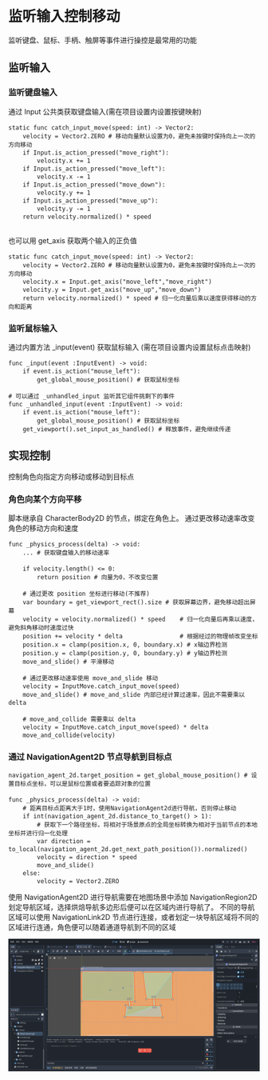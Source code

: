 # 监听输入控制移动
监听键盘、鼠标、手柄、触屏等事件进行操控是最常用的功能

## 监听输入
### 监听键盘输入
通过 Input 公共类获取键盘输入(需在项目设置内设置按键映射)
``` gds
static func catch_input_move(speed: int) -> Vector2:
	velocity = Vector2.ZERO # 移动向量默认设置为0，避免未按键时保持向上一次的方向移动
	if Input.is_action_pressed("move_right"):
		velocity.x += 1
	if Input.is_action_pressed("move_left"):
		velocity.x -= 1
	if Input.is_action_pressed("move_down"):
		velocity.y += 1
	if Input.is_action_pressed("move_up"):
		velocity.y -= 1
    return velocity.normalized() * speed
    
```
也可以用 get_axis 获取两个输入的正负值
``` gds
static func catch_input_move(speed: int) -> Vector2:
    velocity = Vector2.ZERO # 移动向量默认设置为0，避免未按键时保持向上一次的方向移动
    velocity.x = Input.get_axis("move_left","move_right")
	velocity.y = Input.get_axis("move_up","move_down")
    return velocity.normalized() * speed # 归一化向量后乘以速度获得移动的方向和距离
```

### 监听鼠标输入
通过内置方法 _input(event) 获取鼠标输入 (需在项目设置内设置鼠标点击映射)
```
func _input(event :InputEvent) -> void:
    if event.is_action("mouse_left"):
        get_global_mouse_position() # 获取鼠标坐标

# 可以通过 _unhandled_input 监听其它组件挑剩下的事件
func _unhandled_input(event :InputEvent) -> void:
    if event.is_action("mouse_left"):
        get_global_mouse_position() # 获取鼠标坐标
    get_viewport().set_input_as_handled() # 释放事件，避免继续传递
```

## 实现控制
控制角色向指定方向移动或移动到目标点

### 角色向某个方向平移
脚本继承自 CharacterBody2D 的节点，绑定在角色上。
通过更改移动速率改变角色的移动方向和速度
``` gds
func _physics_process(delta) -> void:
    ... # 获取键盘输入的移动速率
    
    if velocity.length() <= 0:
        return position # 向量为0，不改变位置
    
    # 通过更改 position 坐标进行移动(不推荐)
    var boundary = get_viewport_rect().size # 获取屏幕边界，避免移动超出屏幕
    velocity = velocity.normalized() * speed    # 归一化向量后再乘以速度，避免斜角移动时速度过快
    position += velocity * delta                # 根据经过的物理帧改变坐标
    position.x = clamp(position.x, 0, boundary.x) # x轴边界检测
    position.y = clamp(position.y, 0, boundary.y) # y轴边界检测
    move_and_slide() # 平滑移动
    
    # 通过更改移动速率使用 move_and_slide 移动
    velocity = InputMove.catch_input_move(speed)
    move_and_slide() # move_and_slide 内部已经计算过速率，因此不需要乘以 delta
    
    # move_and_collide 需要乘以 delta
    velocity = InputMove.catch_input_move(speed) * delta
    move_and_collide(velocity)
```

### 通过 NavigationAgent2D 节点导航到目标点
``` gds
navigation_agent_2d.target_position = get_global_mouse_position() # 设置目标点坐标，可以是鼠标位置或者要追踪对象的位置

func _physics_process(delta) -> void:
    # 距离目标点距离大于1时，使用NavigationAgent2d进行导航，否则停止移动
	if int(navigation_agent_2d.distance_to_target() > 1):
        # 获取下一个路径坐标，将相对于场景原点的全局坐标转换为相对于当前节点的本地坐标并进行归一化处理
		var direction = to_local(navigation_agent_2d.get_next_path_position()).normalized()
		velocity = direction * speed
		move_and_slide()
	else:
		velocity = Vector2.ZERO
```

使用 NavigationAgent2D 进行导航需要在地图场景中添加 NavigationRegion2D 划定导航区域，选择烘焙导航多边形后便可以在区域内进行导航了。
不同的导航区域可以使用 NavigationLink2D 节点进行连接，或者划定一块导航区域将不同的区域进行连通，角色便可以随着通道导航到不同的区域

![NavigationRegion2D](image/NavigationRegion2D.png)